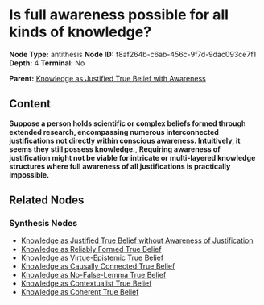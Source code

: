 # Is full awareness possible for all kinds of knowledge?

**Node Type:** antithesis
**Node ID:** f8af264b-c6ab-456c-9f7d-9dac093ce7f1
**Depth:** 4
**Terminal:** No

**Parent:** [Knowledge as Justified True Belief with Awareness](knowledge-as-justified-true-belief-with-awareness-synthesis-53860cdd-565a-43c0-aa48-5cb5bfb1fef3.md)

## Content

**Suppose a person holds scientific or complex beliefs formed through extended research, encompassing numerous interconnected justifications not directly within conscious awareness. Intuitively, it seems they still possess knowledge.**, **Requiring awareness of justification might not be viable for intricate or multi-layered knowledge structures where full awareness of all justifications is practically impossible.**

## Related Nodes

### Synthesis Nodes

- [Knowledge as Justified True Belief without Awareness of Justification](knowledge-as-justified-true-belief-without-awareness-of-justification-synthesis-e77366dc-29fe-4b8d-b4fe-16bc1fc212a5.md)
- [Knowledge as Reliably Formed True Belief](knowledge-as-reliably-formed-true-belief-synthesis-6213f948-a9be-45a8-837f-6759628f4b68.md)
- [Knowledge as Virtue-Epistemic True Belief](knowledge-as-virtue-epistemic-true-belief-synthesis-bfba13f1-5c27-4709-af7a-0228c8cda360.md)
- [Knowledge as Causally Connected True Belief](knowledge-as-causally-connected-true-belief-synthesis-a1170d08-601a-4094-8628-e53b0f98890a.md)
- [Knowledge as No-False-Lemma True Belief](knowledge-as-no-false-lemma-true-belief-synthesis-5ea4bccb-771f-404b-9c6e-df15f9b66ea1.md)
- [Knowledge as Contextualist True Belief](knowledge-as-contextualist-true-belief-synthesis-d1723e5c-7f26-46fb-ae63-0ce2bd14d022.md)
- [Knowledge as Coherent True Belief](knowledge-as-coherent-true-belief-synthesis-feea6440-b685-46b4-90d3-6882aa1844a8.md)

